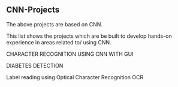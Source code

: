 ## CNN-Projects
The above projects are based on CNN. 

This list shows the projects which are be built to develop hands-on experience in areas related to/ using CNN. 

CHARACTER RECOGNITION USING CNN WITH GUI

DIABETES DETECTION

Label reading using Optical Character Recognition OCR 
